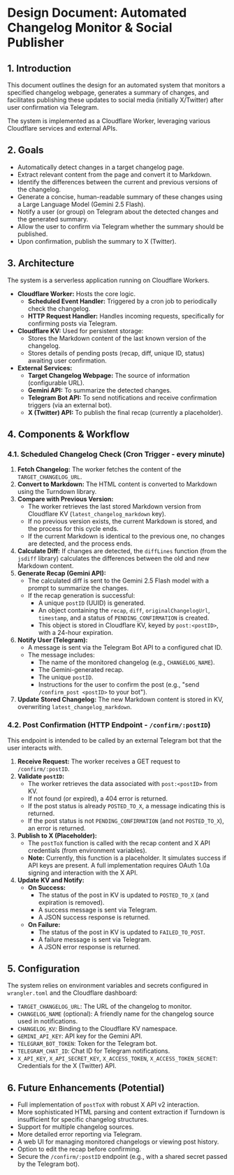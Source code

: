 # Design Document: Automated Changelog Monitor & Social Publisher

## 1. Introduction

This document outlines the design for an automated system that monitors a specified changelog webpage, generates a summary of changes, and facilitates publishing these updates to social media (initially X/Twitter) after user confirmation via Telegram.

The system is implemented as a Cloudflare Worker, leveraging various Cloudflare services and external APIs.

## 2. Goals

*   Automatically detect changes in a target changelog page.
*   Extract relevant content from the page and convert it to Markdown.
*   Identify the differences between the current and previous versions of the changelog.
*   Generate a concise, human-readable summary of these changes using a Large Language Model (Gemini 2.5 Flash).
*   Notify a user (or group) on Telegram about the detected changes and the generated summary.
*   Allow the user to confirm via Telegram whether the summary should be published.
*   Upon confirmation, publish the summary to X (Twitter).

## 3. Architecture

The system is a serverless application running on Cloudflare Workers.

*   **Cloudflare Worker:** Hosts the core logic.
    *   **Scheduled Event Handler:** Triggered by a cron job to periodically check the changelog.
    *   **HTTP Request Handler:** Handles incoming requests, specifically for confirming posts via Telegram.
*   **Cloudflare KV:** Used for persistent storage:
    *   Stores the Markdown content of the last known version of the changelog.
    *   Stores details of pending posts (recap, diff, unique ID, status) awaiting user confirmation.
*   **External Services:**
    *   **Target Changelog Webpage:** The source of information (configurable URL).
    *   **Gemini API:** To summarize the detected changes.
    *   **Telegram Bot API:** To send notifications and receive confirmation triggers (via an external bot).
    *   **X (Twitter) API:** To publish the final recap (currently a placeholder).

## 4. Components & Workflow

### 4.1. Scheduled Changelog Check (Cron Trigger - every minute)

1.  **Fetch Changelog:** The worker fetches the content of the `TARGET_CHANGELOG_URL`.
2.  **Convert to Markdown:** The HTML content is converted to Markdown using the Turndown library.
3.  **Compare with Previous Version:**
    *   The worker retrieves the last stored Markdown version from Cloudflare KV (`latest_changelog_markdown` key).
    *   If no previous version exists, the current Markdown is stored, and the process for this cycle ends.
    *   If the current Markdown is identical to the previous one, no changes are detected, and the process ends.
4.  **Calculate Diff:** If changes are detected, the `diffLines` function (from the `jsdiff` library) calculates the differences between the old and new Markdown content.
5.  **Generate Recap (Gemini API):**
    *   The calculated diff is sent to the Gemini 2.5 Flash model with a prompt to summarize the changes.
    *   If the recap generation is successful:
        *   A unique `postID` (UUID) is generated.
        *   An object containing the `recap`, `diff`, `originalChangelogUrl`, `timestamp`, and a status of `PENDING_CONFIRMATION` is created.
        *   This object is stored in Cloudflare KV, keyed by `post:<postID>`, with a 24-hour expiration.
6.  **Notify User (Telegram):**
    *   A message is sent via the Telegram Bot API to a configured chat ID.
    *   The message includes:
        *   The name of the monitored changelog (e.g., `CHANGELOG_NAME`).
        *   The Gemini-generated recap.
        *   The unique `postID`.
        *   Instructions for the user to confirm the post (e.g., "send `/confirm_post <postID>` to your bot").
7.  **Update Stored Changelog:** The new Markdown content is stored in KV, overwriting `latest_changelog_markdown`.

### 4.2. Post Confirmation (HTTP Endpoint - `/confirm/:postID`)

This endpoint is intended to be called by an external Telegram bot that the user interacts with.

1.  **Receive Request:** The worker receives a GET request to `/confirm/:postID`.
2.  **Validate `postID`:**
    *   The worker retrieves the data associated with `post:<postID>` from KV.
    *   If not found (or expired), a 404 error is returned.
    *   If the post status is already `POSTED_TO_X`, a message indicating this is returned.
    *   If the post status is not `PENDING_CONFIRMATION` (and not `POSTED_TO_X`), an error is returned.
3.  **Publish to X (Placeholder):**
    *   The `postToX` function is called with the recap content and X API credentials (from environment variables).
    *   **Note:** Currently, this function is a placeholder. It simulates success if API keys are present. A full implementation requires OAuth 1.0a signing and interaction with the X API.
4.  **Update KV and Notify:**
    *   **On Success:**
        *   The status of the post in KV is updated to `POSTED_TO_X` (and expiration is removed).
        *   A success message is sent via Telegram.
        *   A JSON success response is returned.
    *   **On Failure:**
        *   The status of the post in KV is updated to `FAILED_TO_POST`.
        *   A failure message is sent via Telegram.
        *   A JSON error response is returned.

## 5. Configuration

The system relies on environment variables and secrets configured in `wrangler.toml` and the Cloudflare dashboard:

*   `TARGET_CHANGELOG_URL`: The URL of the changelog to monitor.
*   `CHANGELOG_NAME` (optional): A friendly name for the changelog source used in notifications.
*   `CHANGELOG_KV`: Binding to the Cloudflare KV namespace.
*   `GEMINI_API_KEY`: API key for the Gemini API.
*   `TELEGRAM_BOT_TOKEN`: Token for the Telegram bot.
*   `TELEGRAM_CHAT_ID`: Chat ID for Telegram notifications.
*   `X_API_KEY`, `X_API_SECRET_KEY`, `X_ACCESS_TOKEN`, `X_ACCESS_TOKEN_SECRET`: Credentials for the X (Twitter) API.

## 6. Future Enhancements (Potential)

*   Full implementation of `postToX` with robust X API v2 interaction.
*   More sophisticated HTML parsing and content extraction if Turndown is insufficient for specific changelog structures.
*   Support for multiple changelog sources.
*   More detailed error reporting via Telegram.
*   A web UI for managing monitored changelogs or viewing post history.
*   Option to edit the recap before confirming.
*   Secure the `/confirm/:postID` endpoint (e.g., with a shared secret passed by the Telegram bot). 
